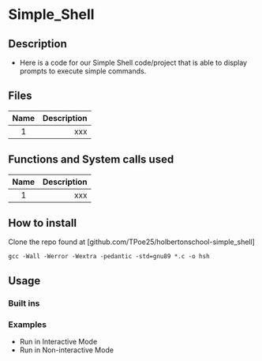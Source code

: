 # Simple_Shell
## Description

 - Here is a code for our Simple Shell code/project that is able to display prompts to execute simple commands.
## Files
| Name | Description |
|:--------:| -------------:|
| 1 | xxx |
## Functions and System calls used
| Name | Description |
|:--------:| -------------:|
| 1 |  xxx|
## How to install
Clone the repo found at [github.com/TPoe25/holbertonschool-simple_shell]
 ```
gcc -Wall -Werror -Wextra -pedantic -std=gnu89 *.c -o hsh
```
## Usage
### Built ins
### Examples
 - Run in Interactive Mode
 - Run in Non-interactive Mode

<!--stackedit_data:
eyJoaXN0b3J5IjpbLTEwNzkzODc5MTgsLTEzNDM0OTg2LDE0MD
Q0NDEzMzUsMzg5MzY1Nzg3XX0=
-->